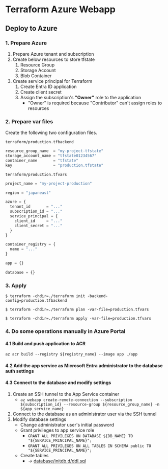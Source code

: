 # Terraform Azure Webapp

## Deploy to Azure

### 1. Prepare Azure
1. Prepare Azure tenant and subscription
2. Create below resources to store tfstate
    1. Resource Group
    2. Storage Account
    3. Blob Container
3. Create service principal for Terraform
    1. Create Entra ID application
    2. Create client secret
    3. Assign the subscription's **"Owner"** role to the application
        - "Owner" is required because "Contributor" can't assign roles to resources

### 2. Prepare var files
Create the following two configuration files.

`terraform/production.tfbackend`

``` tfvars
resource_group_name  = "my-project-tfstate"
storage_account_name = "tfstate01234567"
container_name       = "tfstate"
key                  = "production.tfstate"
```

`terraform/production.tfvars`

``` tfvars
project_name = "my-project-production"

region = "japaneast"

azure = {
  tenant_id       = "..."
  subscription_id = "..."
  service_principal = {
    client_id     = "..."
    client_secret = "..."
  }
}

container_registry = {
  name = "..."
}

app = {}

database = {}
```

### 3. Apply
``` console
$ terraform -chdir=./terraform init -backend-config=production.tfbackend
```

``` console
$ terraform -chdir=./terraform plan -var-file=production.tfvars
```

``` console
$ terraform -chdir=./terraform apply -var-file=production.tfvars
```

### 4. Do some operations manually in Azure Portal
#### 4.1 Build and push application to ACR
```
az acr build --registry ${registry_name} --image app ./app
```

#### 4.2 Add the app service as Microsoft Entra administrator to the database auth settings

#### 4.3 Connect to the database and modify settings
1. Create an SSH tunnel to the App Service container
    - `az webapp create-remote-connection --subscription ${subscription_id} --resource-group ${resource_group_name} -n ${app_service_name}`
2. Connect to the database as an administrator user via the SSH tunnel
3. Modify database settings
    - Change administrator user's initial password
    - Grant privileges to app service role
        - `GRANT ALL PRIVILEGES ON DATABASE ${DB_NAME} TO "${SERVICE_PRINCIPAL_NAME}";`
        - `GRANT ALL PRIVILEGES ON ALL TABLES IN SCHEMA public TO "${SERVICE_PRINCIPAL_NAME}";`
    - Create tables
        - → [database/initdb.d/ddl.sql](database/initdb.d/ddl.sql)